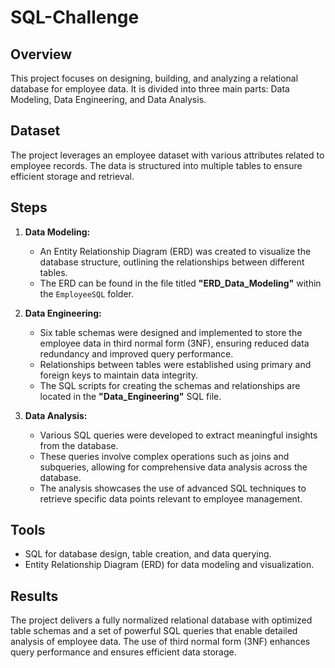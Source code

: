 # SQL-Challenge

## Overview

This project focuses on designing, building, and analyzing a relational database for employee data. It is divided into three main parts: Data Modeling, Data Engineering, and Data Analysis.

## Dataset
The project leverages an employee dataset with various attributes related to employee records. The data is structured into multiple tables to ensure efficient storage and retrieval.

## Steps

1. **Data Modeling:**
   - An Entity Relationship Diagram (ERD) was created to visualize the database structure, outlining the relationships between different tables.
   - The ERD can be found in the file titled **"ERD_Data_Modeling"** within the `EmployeeSQL` folder.

2. **Data Engineering:**
   - Six table schemas were designed and implemented to store the employee data in third normal form (3NF), ensuring reduced data redundancy and improved query performance.
   - Relationships between tables were established using primary and foreign keys to maintain data integrity.
   - The SQL scripts for creating the schemas and relationships are located in the **"Data_Engineering"** SQL file.

3. **Data Analysis:**
   - Various SQL queries were developed to extract meaningful insights from the database.
   - These queries involve complex operations such as joins and subqueries, allowing for comprehensive data analysis across the database.
   - The analysis showcases the use of advanced SQL techniques to retrieve specific data points relevant to employee management.
  
## Tools
* SQL for database design, table creation, and data querying.
* Entity Relationship Diagram (ERD) for data modeling and visualization.
  
## Results
The project delivers a fully normalized relational database with optimized table schemas and a set of powerful SQL queries that enable detailed analysis of employee data. The use of third normal form (3NF) enhances query performance and ensures efficient data storage.
